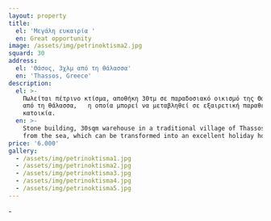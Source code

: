 ```yaml
---
layout: property
title:
  el: 'Μεγάλη ευκαιρία '
  en: Great opportunity
image: /assets/img/petrinoktisma2.jpg
squard: 30
address:
  el: 'Θάσος, 3χλμ από τη θάλασσα'
  en: 'Thassos, Greece'
description:
  el: >-
    Πωλείται πέτρινο κτίσμα, αποθήκη 30τμ σε παραδοσιακό οικισμό της Θάσου, 3χλμ
    από τη θάλασσα,   η οποία μπορεί να μεταβληθεί σε εξαιρετική παραθεριστική
    κατοικία.
  en: >-
    Stone building, 30sqm warehouse in a traditional village of Thassos, 3km
    from the sea, which can be transformed into an excellent holiday home.
price: '6.000'
gallery:
  - /assets/img/petrinoktisma1.jpg
  - /assets/img/petrinoktisma2.jpg
  - /assets/img/petrinoktisma3.jpg
  - /assets/img/petrinoktisma4.jpg
  - /assets/img/petrinoktisma5.jpg
---
```

\-
